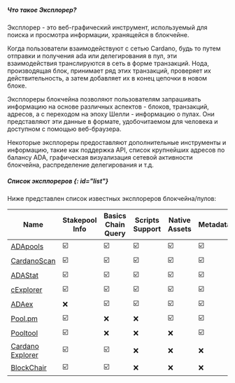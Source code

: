 ##### Что такое Эксплорер?

Эксплорер - это веб-графический инструмент, используемый для поиска и просмотра информации, хранящейся в блокчейне.

Когда пользователи взаимодействуют с сетью Cardano, будь то путем отправки и получения ada или делегирования в пул, эти взаимодействия транслируются в сеть в форме транзакций. Нода, производящая блок, принимает ряд этих транзакций, проверяет их действительность, а затем добавляет их в конец цепочки в новом блоке.

Эксплореры блокчейна позволяют пользователям запрашивать информацию на основе различных аспектов - блоков, транзакций, адресов, а с переходом на эпоху Шелли - информацию о пулах. Они представляют эти данные в формате, удобочитаемом для человека и доступном с помощью веб-браузера.

Некоторые эксплореры предоставляют дополнительные инструменты и информацию, такие как поддержка API, список крупнейших адресов по балансу ADA, графическая визуализация сетевой активности блокчейна, распределение делегирования и т.д.

##### Список эксплореров {: id="list"}

Ниже представлен список известных эксплореров блокчейна/пулов:

|Name              |Stakepool Info         |Basics Chain Query     |Scripts Support        |Native Assets          |Metadata               |Analytics              |API Support            |Rich List              |
|------------------|-----------------------|-----------------------|-----------------------|-----------------------|-----------------------|-----------------------|-----------------------|-----------------------|
|[ADApools]        |:ballot_box_with_check:|:ballot_box_with_check:|:ballot_box_with_check:|:ballot_box_with_check:|:ballot_box_with_check:|:ballot_box_with_check:|:ballot_box_with_check:|:ballot_box_with_check:|
|[CardanoScan]     |:ballot_box_with_check:|:ballot_box_with_check:|:ballot_box_with_check:|:ballot_box_with_check:|:ballot_box_with_check:|:x:                    |:x:                    |:ballot_box_with_check:|
|[ADAStat]         |:ballot_box_with_check:|:ballot_box_with_check:|:ballot_box_with_check:|:ballot_box_with_check:|:ballot_box_with_check:|:ballot_box_with_check:|:ballot_box_with_check:|:ballot_box_with_check:|
|[cExplorer]       |:ballot_box_with_check:|:ballot_box_with_check:|:ballot_box_with_check:|:ballot_box_with_check:|:ballot_box_with_check:|:ballot_box_with_check:|:x:                    |:ballot_box_with_check:|
|[ADAex]           |:x:                    |:ballot_box_with_check:|:ballot_box_with_check:|:ballot_box_with_check:|:ballot_box_with_check:|:ballot_box_with_check:|:x:                    |:ballot_box_with_check:|
|[Pool.pm]         |:ballot_box_with_check:|:x:                    |:x:                    |:ballot_box_with_check:|:ballot_box_with_check:|:x:                    |:x:                    |:x:                    |
|[Pooltool]        |:ballot_box_with_check:|:x:                    |:x:                    |:x:                    |:ballot_box_with_check:|:ballot_box_with_check:|:x:                    |:x:                    |
|[Cardano Explorer]|:ballot_box_with_check:|:ballot_box_with_check:|:x:                    |:x:                    |:x:                    |:x:                    |:x:                    |:x:                    |
|[BlockChair]      |:ballot_box_with_check:|:ballot_box_with_check:|:x:                    |:x:                    |:x:                    |:x:                    |:x:                    |:x:                    |

[ADApools]: https://adapools.org
[CardanoScan]: https://cardanoscan.io
[ADAStat]: https://adastat.net
[cExplorer]: https://cexplorer.io
[ADAEx]: https://adaex.org
[Pool.pm]: https://pool.pm
[Pooltool]: https://pooltool.io
[Cardano Explorer]: https://explorer.cardano.org
[BlockChair]: https://blockchair.com/cardano
